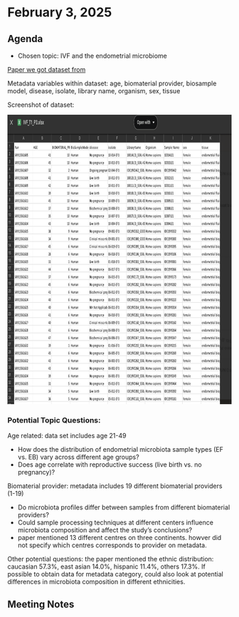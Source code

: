 # February 3, 2025

## Agenda
- Chosen topic: IVF and the endometrial microbiome
  
[Paper we got dataset from](https://microbiomejournal.biomedcentral.com/articles/10.1186/s40168-021-01184-w)

Metadata variables within dataset: age, biomaterial provider, biosample model, disease, isolate, library name, organism, sex, tissue

Screenshot of dataset:

<img src="../images/dataset.png" height="650" width="650">

### Potential Topic Questions: 
Age related: data set includes age 21-49
- How does the distribution of endometrial microbiota sample types (EF vs. EB) vary across different age groups?
- Does age correlate with reproductive success (live birth vs. no pregnancy)?

Biomaterial provider: metadata includes 19 different biomaterial providers (1-19)
- Do microbiota profiles differ between samples from different biomaterial providers?
- Could sample processing techniques at different centers influence microbiota composition and affect the study’s conclusions?
- paper mentioned 13 different centres on three continents. howver did not specify which centres corresponds to provider on metadata.

Other potential questions: the paper mentioned the ethnic distribution: caucasian 57.3%, east asian 14.0%, hispanic 11.4%, others 17.3%. If possible to obtain data for metadata category, could also look at potential differences in microbiota composition in different ethnicities.

## Meeting Notes




